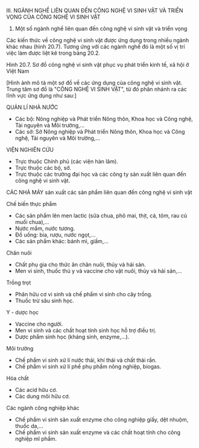 III. NGÀNH NGHỀ LIÊN QUAN ĐẾN CÔNG NGHỆ VI SINH VẬT VÀ TRIỂN VỌNG CỦA CÔNG NGHỆ VI SINH VẬT

1. Một số ngành nghề liên quan đến công nghệ vi sinh vật và triển vọng

Các kiến thức về công nghệ vi sinh vật được ứng dụng trong nhiều ngành khác nhau (hình 20.7). Tương ứng với các ngành nghề đó là một số vị trí việc làm được liệt kê trong bảng 20.2.

Hình 20.7. Sơ đồ công nghệ vi sinh vật phục vụ phát triển kinh tế, xã hội ở Việt Nam

[Hình ảnh mô tả một sơ đồ về các ứng dụng của công nghệ vi sinh vật. Trung tâm sơ đồ là "CÔNG NGHỆ VI SINH VẬT", từ đó phân nhánh ra các lĩnh vực ứng dụng như sau:]

QUẢN LÍ NHÀ NƯỚC
- Các bộ: Nông nghiệp và Phát triển Nông thôn, Khoa học và Công nghệ, Tài nguyên và Môi trường,...
- Các sở: Sở Nông nghiệp và Phát triển Nông thôn, Khoa học và Công nghệ, Tài nguyên và Môi trường,...

VIỆN NGHIÊN CỨU
- Trực thuộc Chính phủ (các viện hàn lâm).
- Trực thuộc các bộ, sở.
- Trực thuộc các trường đại học và các công ty sản xuất liên quan đến công nghệ vi sinh vật.

CÁC NHÀ MÁY
sản xuất các sản phẩm liên quan đến công nghệ vi sinh vật

Chế biến thực phẩm
- Các sản phẩm lên men lactic (sữa chua, phô mai, thịt, cá, tôm, rau củ muối chua),...
- Nước mắm, nước tương.
- Đồ uống: bia, rượu, nước ngọt,...
- Các sản phẩm khác: bánh mì, giấm,...

Chăn nuôi
- Chất phụ gia cho thức ăn chăn nuôi, thủy và hải sản.
- Men vi sinh, thuốc thú y và vaccine cho vật nuôi, thủy và hải sản,...

Trồng trọt
- Phân hữu cơ vi sinh và chế phẩm vi sinh cho cây trồng.
- Thuốc trừ sâu sinh học.

Y - dược học
- Vaccine cho người.
- Men vi sinh và các chất hoạt tính sinh học hỗ trợ điều trị.
- Dược phẩm sinh học (kháng sinh, enzyme,...).

Môi trường
- Chế phẩm vi sinh xử lí nước thải, khí thải và chất thải rắn.
- Chế phẩm vi sinh xử lí phế phụ phẩm nông nghiệp, biogas.

Hóa chất
- Các acid hữu cơ.
- Các dung môi hữu cơ.

Các ngành công nghiệp khác
- Chế phẩm vi sinh sản xuất enzyme cho công nghiệp giấy, dệt nhuộm, thuốc da,...
- Chế phẩm vi sinh sản xuất enzyme và các chất hoạt tính cho công nghiệp mĩ phẩm.
